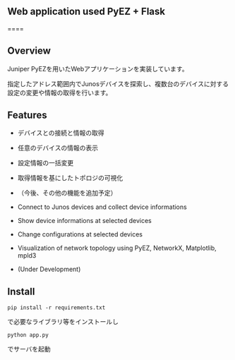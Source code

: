 ## Web application used PyEZ + Flask
====


## Overview
Juniper PyEZを用いたWebアプリケーションを実装しています。

指定したアドレス範囲内でJunosデバイスを探索し、複数台のデバイスに対する設定の変更や情報の取得を行います。


## Features
* デバイスとの接続と情報の取得
* 任意のデバイスの情報の表示
* 設定情報の一括変更
* 取得情報を基にしたトポロジの可視化
* （今後、その他の機能を追加予定）


* Connect to Junos devices and collect device informations
* Show device informations at selected devices
* Change configurations at selected devices
* Visualization of network topology using PyEZ, NetworkX, Matplotlib, mpld3
* (Under Development)

## Install

`pip install -r requirements.txt`

で必要なライブラリ等をインストールし

`python app.py`

でサーバを起動



